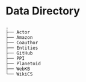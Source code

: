 # Data Directory

```text
.
├── Actor
├── Amazon
├── Coauthor
├── Entities
├── GitHub
├── PPI
├── Planetoid
├── WebKB
└── WikiCS
```
